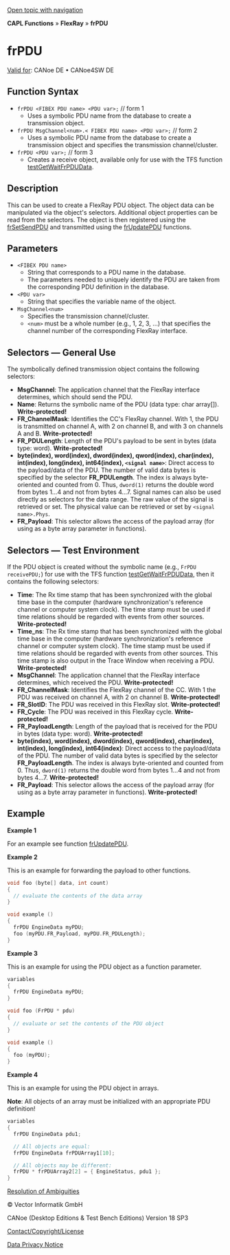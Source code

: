 [Open topic with navigation](../../../../../CANoeDEFamily.htm#Topics/CAPLFunctions/FlexRay/Objects/CAPLfunctionFrPDU.md)

**CAPL Functions** » **FlexRay** » **frPDU**

# frPDU

[Valid for](../../../Shared/FeatureAvailability.md): CANoe DE • CANoe4SW DE

## Function Syntax

- `frPDU <FIBEX PDU name> <PDU var>;` // form 1
  - Uses a symbolic PDU name from the database to create a transmission object.
- `frPDU MsgChannel<num>.< FIBEX PDU name> <PDU var>;` // form 2
  - Uses a symbolic PDU name from the database to create a transmission object and specifies the transmission channel/cluster.
- `frPDU <PDU var>;` // form 3
  - Creates a receive object, available only for use with the TFS function [testGetWaitFrPDUData](../../Test/Functions/CAPLfunctionTestGetWaitFrPDUData.md).

## Description

This can be used to create a FlexRay PDU object. The object data can be manipulated via the object's selectors. Additional object properties can be read from the selectors. The object is then registered using the [frSetSendPDU](../Functions/CAPLfunctionFRSetSendPDU.md) and transmitted using the [frUpdatePDU](../Functions/CAPLfunctionFRUpdatePDU.md) functions.

## Parameters

- `<FIBEX PDU name>`
  - String that corresponds to a PDU name in the database.
  - The parameters needed to uniquely identify the PDU are taken from the corresponding PDU definition in the database.
- `<PDU var>`
  - String that specifies the variable name of the object.
- `MsgChannel<num>`
  - Specifies the transmission channel/cluster.
  - `<num>` must be a whole number (e.g., 1, 2, 3, ...) that specifies the channel number of the corresponding FlexRay interface.

## Selectors — General Use

The symbolically defined transmission object contains the following selectors:

- **MsgChannel**: The application channel that the FlexRay interface determines, which should send the PDU.
- **Name**: Returns the symbolic name of the PDU (data type: char array[]). **Write-protected!**
- **FR_ChannelMask**: Identifies the CC's FlexRay channel. With 1, the PDU is transmitted on channel A, with 2 on channel B, and with 3 on channels A and B. **Write-protected!**
- **FR_PDULength**: Length of the PDU's payload to be sent in bytes (data type: word). **Write-protected!**
- **byte(index), word(index), dword(index), qword(index), char(index), int(index), long(index), int64(index), `<signal name>`**: Direct access to the payload/data of the PDU. The number of valid data bytes is specified by the selector **FR_PDULength**. The index is always byte-oriented and counted from 0. Thus, `dword(1)` returns the double word from bytes 1...4 and not from bytes 4...7. Signal names can also be used directly as selectors for the data range. The raw value of the signal is retrieved or set. The physical value can be retrieved or set by `<signal name>.Phys`.
- **FR_Payload**: This selector allows the access of the payload array (for using as a byte array parameter in functions).

## Selectors — Test Environment

If the PDU object is created without the symbolic name (e.g., `FrPDU receivePDU;`) for use with the TFS function [testGetWaitFrPDUData](../../Test/Functions/CAPLfunctionTestGetWaitFrPDUData.md), then it contains the following selectors:

- **Time**: The Rx time stamp that has been synchronized with the global time base in the computer (hardware synchronization's reference channel or computer system clock). The time stamp must be used if time relations should be regarded with events from other sources. **Write-protected!**
- **Time_ns**: The Rx time stamp that has been synchronized with the global time base in the computer (hardware synchronization's reference channel or computer system clock). The time stamp must be used if time relations should be regarded with events from other sources. This time stamp is also output in the Trace Window when receiving a PDU. **Write-protected!**
- **MsgChannel**: The application channel that the FlexRay interface determines, which received the PDU. **Write-protected!**
- **FR_ChannelMask**: Identifies the FlexRay channel of the CC. With 1 the PDU was received on channel A, with 2 on channel B. **Write-protected!**
- **FR_SlotID**: The PDU was received in this FlexRay slot. **Write-protected!**
- **FR_Cycle**: The PDU was received in this FlexRay cycle. **Write-protected!**
- **FR_PayloadLength**: Length of the payload that is received for the PDU in bytes (data type: word). **Write-protected!**
- **byte(index), word(index), dword(index), qword(index), char(index), int(index), long(index), int64(index)**: Direct access to the payload/data of the PDU. The number of valid data bytes is specified by the selector **FR_PayloadLength**. The index is always byte-oriented and counted from 0. Thus, `dword(1)` returns the double word from bytes 1...4 and not from bytes 4...7. **Write-protected!**
- **FR_Payload**: This selector allows the access of the payload array (for using as a byte array parameter in functions). **Write-protected!**

## Example

**Example 1**

For an example see function [frUpdatePDU](../Functions/CAPLfunctionFRUpdatePDU.md).

**Example 2**

This is an example for forwarding the payload to other functions.

```c
void foo (byte[] data, int count)
{
  // evaluate the contents of the data array
}

void example ()
{
  frPDU EngineData myPDU;
  foo (myPDU.FR_Payload, myPDU.FR_PDULength);
}
```

**Example 3**

This is an example for using the PDU object as a function parameter.

```c
variables
{
  frPDU EngineData myPDU;
}

void foo (FrPDU * pdu)
{
  // evaluate or set the contents of the PDU object
}

void example ()
{
  foo (myPDU);
}
```

**Example 4**

This is an example for using the PDU object in arrays.

**Note**: All objects of an array must be initialized with an appropriate PDU definition!

```c
variables
{
  frPDU EngineData pdu1;

  // All objects are equal:
  frPDU EngineData frPDUArray1[10];

  // All objects may be different:
  frPDU * frPDUArray2[2] = { EngineStatus, pdu1 };
}
```

[Resolution of Ambiguities](../../../Shared/CAPL/General/ResolveAmbiguities.md)

© Vector Informatik GmbH

CANoe (Desktop Editions & Test Bench Editions) Version 18 SP3

[Contact/Copyright/License](../../../Shared/ContactCopyrightLicense.md)

[Data Privacy Notice](https://www.vector.com/int/en/company/get-info/privacy-policy/)